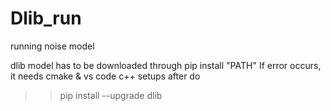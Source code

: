 # Dlib_run
running noise model

dlib model has to be downloaded through pip install "PATH"
If error occurs, it needs cmake & vs code c++ setups 
after do
>> pip install --upgrade dlib
